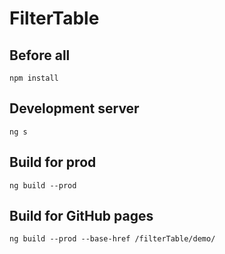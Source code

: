 # FilterTable

## Before all

```
npm install
```

## Development server

```
ng s
```

## Build for prod

```
ng build --prod
```

## Build for GitHub pages


```
ng build --prod --base-href /filterTable/demo/
```
